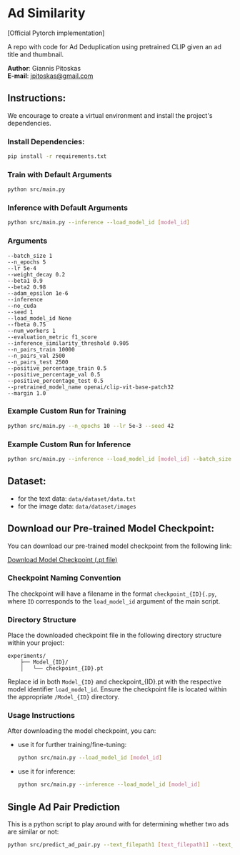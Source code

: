 # Ad Similarity


[Official Pytorch implementation]

A repo with code for Ad Deduplication using pretrained CLIP given an ad title and thumbnail. 


**Author**: Giannis Pitoskas <br>
**E-mail**: [jpitoskas@gmail.com](mailto:jpitoskas@gmail.com)



## Instructions:

We encourage to create a virtual environment and install the project's dependencies.

### Install Dependencies:
```bash
pip install -r requirements.txt
```

### Train with Default Arguments
```bash
python src/main.py
```



### Inference with Default Arguments
```bash
python src/main.py --inference --load_model_id [model_id]
```

### Arguments

`--batch_size 1`<br>
`--n_epochs 5`<br>
`--lr 5e-4`<br>
`--weight_decay 0.2`<br>
`--beta1 0.9`<br>
`--beta2 0.98`<br>
`--adam_epsilon 1e-6`<br>
`--inference`<br>
`--no_cuda`<br>
`--seed 1`<br>
`--load_model_id None`<br>
`--fbeta 0.75`<br>
`--num_workers 1`<br>
`--evaluation_metric f1_score`<br>
`--inference_similarity_threshold 0.905`<br>
`--n_pairs_train 10000`<br>
`--n_pairs_val 2500`<br>
`--n_pairs_test 2500`<br>
`--positive_percentage_train 0.5`<br>
`--positive_percentage_val 0.5`<br>
`--positive_percentage_test 0.5`<br>
`--pretrained_model_name openai/clip-vit-base-patch32`<br>
`--margin 1.0`<br>

### Example Custom Run for Training
```bash
python src/main.py --n_epochs 10 --lr 5e-3 --seed 42
```


### Example Custom Run for Inference
```bash
python src/main.py --inference --load_model_id [model_id] --batch_size 64 --inference_similarity_threshold f1_score
```



## Dataset:

<!-- You can download the Ad Dataset [here](https://storage.googleapis.com/deeplab/projects/dedup/dataset.zip). -->

<!-- Unzip `dataset.zip` and follow this structure: -->

- for the text data: `data/dataset/data.txt`
- for the image data: `data/dataset/images`


## Download our Pre-trained Model Checkpoint:

You can download our pre-trained model checkpoint from the following link:

[Download Model Checkpoint (.pt file)](https://drive.google.com/file/d/1-9A89LmE-OfI-0KWPnVgkQbdXL7P0epX/view?usp=sharing)


### Checkpoint Naming Convention

The checkpoint will have a filename in the format `checkpoint_{ID}{.py`, where `ID` corresponds to the `load_model_id` argument of the main script.

### Directory Structure

Place the downloaded checkpoint file in the following directory structure within your project:
```
experiments/
    ├── Model_{ID}/
    │   └── checkpoint_{ID}.pt
```

Replace id in both `Model_{ID}` and checkpoint_{ID}.pt with the respective model identifier `load_model_id`. Ensure the checkpoint file is located within the appropriate `/Model_{ID}` directory.



### Usage Instructions

After downloading the model checkpoint, you can:

- use it for further training/fine-tuning:

    ```bash
    python src/main.py --load_model_id [model_id]
    ```

- use it for inference:

    ```bash
    python src/main.py --inference --load_model_id [model_id]
    ```

## Single Ad Pair Prediction

This is a python script to play around with for determining whether two ads are similar or not:
```bash
python src/predict_ad_pair.py --text_filepath1 [text_filepath1] --text_filepath2 [text_filepath2] --image_filepath1 [image_filepath1] --image_filepath2 [image_filepath2]
```


